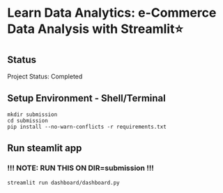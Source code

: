 # Learn Data Analytics: e-Commerce Data Analysis with Streamlit⭐
## Status
Project Status: Completed

## Setup Environment - Shell/Terminal
```
mkdir submission
cd submission
pip install --no-warn-conflicts -r requirements.txt
```

## Run steamlit app
### !!! NOTE: RUN THIS ON DIR=submission !!!
```
streamlit run dashboard/dashboard.py
```